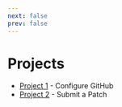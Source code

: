 ```yaml
---
next: false
prev: false
---
```

# Projects

- [Project 1](p1.md) - Configure GitHub
- [Project 2](p2.md) - Submit a Patch
